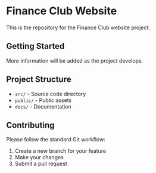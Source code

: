 # Finance Club Website

This is the repository for the Finance Club website project.

## Getting Started

More information will be added as the project develops.

## Project Structure

- `src/` - Source code directory
- `public/` - Public assets
- `docs/` - Documentation

## Contributing

Please follow the standard Git workflow:
1. Create a new branch for your feature
2. Make your changes
3. Submit a pull request 